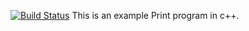 [![Build Status](https://travis-ci.org/nk-ymnik/lab06.svg?branch=main)](https://travis-ci.org/nk-ymnik/lab06)
This is an example Print program in c++.
